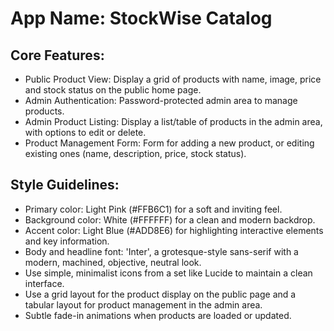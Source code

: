# **App Name**: StockWise Catalog

## Core Features:

- Public Product View: Display a grid of products with name, image, price and stock status on the public home page.
- Admin Authentication: Password-protected admin area to manage products.
- Admin Product Listing: Display a list/table of products in the admin area, with options to edit or delete.
- Product Management Form: Form for adding a new product, or editing existing ones (name, description, price, stock status).

## Style Guidelines:

- Primary color: Light Pink (#FFB6C1) for a soft and inviting feel.
- Background color: White (#FFFFFF) for a clean and modern backdrop.
- Accent color: Light Blue (#ADD8E6) for highlighting interactive elements and key information.
- Body and headline font: 'Inter', a grotesque-style sans-serif with a modern, machined, objective, neutral look.
- Use simple, minimalist icons from a set like Lucide to maintain a clean interface.
- Use a grid layout for the product display on the public page and a tabular layout for product management in the admin area.
- Subtle fade-in animations when products are loaded or updated.